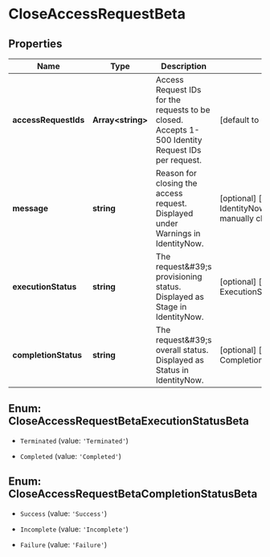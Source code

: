 # CloseAccessRequestBeta

## Properties

Name | Type | Description | Notes
------------ | ------------- | ------------- | -------------
**accessRequestIds** | **Array&lt;string&gt;** | Access Request IDs for the requests to be closed. Accepts 1-500 Identity Request IDs per request. | [default to undefined]
**message** | **string** | Reason for closing the access request. Displayed under Warnings in IdentityNow. | [optional] [default to &#39;The IdentityNow Administrator manually closed this request.&#39;]
**executionStatus** | **string** | The request\&#39;s provisioning status. Displayed as Stage in IdentityNow. | [optional] [default to ExecutionStatusBeta_Terminated]
**completionStatus** | **string** | The request\&#39;s overall status. Displayed as Status in IdentityNow. | [optional] [default to CompletionStatusBeta_Failure]



## Enum: CloseAccessRequestBetaExecutionStatusBeta


* `Terminated` (value: `'Terminated'`)

* `Completed` (value: `'Completed'`)





## Enum: CloseAccessRequestBetaCompletionStatusBeta


* `Success` (value: `'Success'`)

* `Incomplete` (value: `'Incomplete'`)

* `Failure` (value: `'Failure'`)



